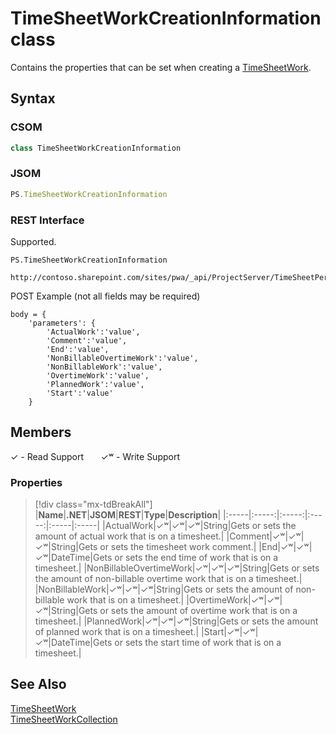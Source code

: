 [comment]: # (Name:TimeSheetWorkCreationInformation)
[comment]: # (Name:Microsoft.ProjectServer.TimeSheetWorkCreationInformation)
[comment]: # (Type:class)
[comment]: # (Status:Verified)

# <a name="name"></a>TimeSheetWorkCreationInformation class

<a name="description"></a>Contains the properties that can be set when creating a [TimeSheetWork](TimeSheetWork.md).

## <a name="syntax"></a>Syntax

### CSOM

```cs
class TimeSheetWorkCreationInformation 
```
### JSOM

```javascript
PS.TimeSheetWorkCreationInformation
```
### REST Interface

Supported.

```
PS.TimeSheetWorkCreationInformation

http://contoso.sharepoint.com/sites/pwa/_api/ProjectServer/TimeSheetPeriods('{periodid}')/TimeSheet/Lines('{lineid}')/Work/Add
```
POST Example (not all fields may be required)
```
body = {
	'parameters': {
		'ActualWork':'value', 
		'Comment':'value', 
		'End':'value', 
		'NonBillableOvertimeWork':'value', 
		'NonBillableWork':'value', 
		'OvertimeWork':'value', 
		'PlannedWork':'value', 
		'Start':'value'		
	}
```

## <a name="members"></a>Members


&#x2713; - Read Support &nbsp;&nbsp;&nbsp;&nbsp;&nbsp;&nbsp;&#x2713;&#x02B7; - Write Support

### <a name="properties"></a>Properties
> [!div class="mx-tdBreakAll"]
|**Name**|**.NET**|**JSOM**|**REST**|**Type**|**Description**|
|:-----|:-----:|:-----:|:-----:|:-----|:-----|
|<a name="ActualWork"></a>ActualWork|&#x2713;&#x02B7;|&#x2713;&#x02B7;|&#x2713;&#x02B7;|String|Gets or sets the amount of actual work that is on a timesheet.|
|<a name="Comment"></a>Comment|&#x2713;&#x02B7;|&#x2713;&#x02B7;|&#x2713;&#x02B7;|String|Gets or sets the timesheet work comment.|
|<a name="End"></a>End|&#x2713;&#x02B7;|&#x2713;&#x02B7;|&#x2713;&#x02B7;|DateTime|Gets or sets the end time of work that is on a timesheet.|
|<a name="NonBillableOvertimeWork"></a>NonBillableOvertimeWork|&#x2713;&#x02B7;|&#x2713;&#x02B7;|&#x2713;&#x02B7;|String|Gets or sets the amount of non-billable overtime work that is on a timesheet.|
|<a name="NonBillableWork"></a>NonBillableWork|&#x2713;&#x02B7;|&#x2713;&#x02B7;|&#x2713;&#x02B7;|String|Gets or sets the amount of non-billable work that is on a timesheet.|
|<a name="OvertimeWork"></a>OvertimeWork|&#x2713;&#x02B7;|&#x2713;&#x02B7;|&#x2713;&#x02B7;|String|Gets or sets the amount of overtime work that is on a timesheet.|
|<a name="PlannedWork"></a>PlannedWork|&#x2713;&#x02B7;|&#x2713;&#x02B7;|&#x2713;&#x02B7;|String|Gets or sets the amount of planned work that is on a timesheet.|
|<a name="Start"></a>Start|&#x2713;&#x02B7;|&#x2713;&#x02B7;|&#x2713;&#x02B7;|DateTime|Gets or sets the start time of work that is on a timesheet.|

## <a name="seeAlso"></a>See Also

[TimeSheetWork](TimeSheetWork.md)<br/>
[TimeSheetWorkCollection](TimeSheetWorkCollection.md)<br/>
